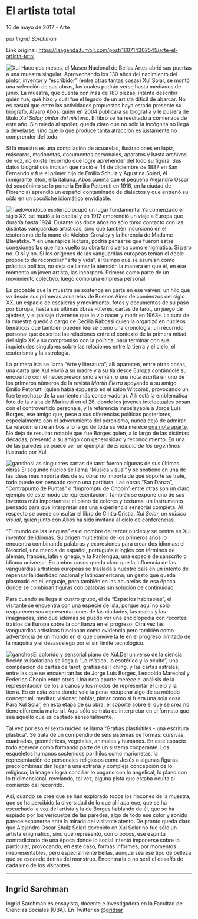 # El artista total



16 de mayo de 2017 - Arte

_por Ingrid Sarchman_

Link original: https://laagenda.tumblr.com/post/160714302545/arte-el-artista-total

![Xul](https://64.media.tumblr.com/2534b3047cab991db8a026564b940cec/tumblr_inline_pjzvduoMo41t6q87u_500.jpg)
Hace dos meses, el Museo Nacional de Bellas Artes abrió sus puertas a una muestra singular. Aprovechando los 130 años del nacimiento del pintor, inventor y “escribidor” (entre otras tantas cosas) Xul Solar, se montó una selección de sus obras, las cuales podrán verse hasta mediados de junio. La muestra, que cuenta con más de 180 piezas, intenta describir quién fue, qué hizo y cuál fue el legado de un artista difícil de abarcar. No es casual que entre las actividades propuestas haya estado presente su biógrafo, Álvaro Abós, quién en 2004 publicara su biografía y le pusiera de título *Xul Solar; pintor del misterio*. El libro se ha reeditado a comienzos de este año. Sin miedo al spoiler, queda claro que no sólo la incógnita no llega a develarse, sino que lo que produce tanta atracción es justamente no comprender del todo. 

Si la muestra es una compilación de acuarelas, ilustraciones en lápiz, máscaras, marionetas, documentos personales, aparatos y hasta archivos de voz, no existe recorrido que logre aprehender del todo su figura. Sus datos biográficos indican que nació el 14 de diciembre de 1887 en San Fernando y fue el primer hijo de Emilio Schulz y Agustina Solari, él inmigrante letón, ella italiana. Abós cuenta que el pequeño Alejandro Oscar (el seudónimo se lo pondría Emilio Pettoruti en 1916, en la ciudad de Florencia) aprendió un español contaminado de dialectos y que entrenó su oído en un cocoliche idiomático envidiable. 

![Taekwondo](https://64.media.tumblr.com/2aa7e29dc71bae97dd7479f49be1b460/tumblr_inline_pjzvdvB8911t6q87u_400.jpg)Lo esotérico ocupó un lugar fundamental.Ya comenzado el siglo XX, se mudó a la capital y en 1912 emprendió un viaje a Europa que duraría hasta 1924. Durante los doce años no sólo tomo contacto con las distintas vanguardias artísticas, sino que también incursionó en el esoterismo de la mano de Aleister Crowley y la herencia de Madame Blavatsky. Y en una rápida lectura, podría pensarse que fueron estas conexiones las que han vuelto su obra tan diversa como enigmática. Sí pero no. O sí y no. Si los orígenes de las vanguardias europeas tenían el doble propósito de reconciliar “arte y vida”, al tiempo que se asumían como práctica política, no deja de llamar la atención la manera en que él, en ese momento un joven artista, las incorporó. Primero como parte de un movimiento colectivo, luego como una empresa personal. 

Es probable que la muestra se sostenga en parte en ese vaivén: un hilo que va desde sus primeras acuarelas de Buenos Aires de comienzos del siglo XX, un espacio de escaleras y movimiento, fotos y documentos de su paso por Europa, hasta sus últimas obras –títeres, cartas de tarot, un juego de ajedrez, y el paisaje riverense que lo vio nacer y morir en 1963–. La cura de la muestra quedó a cargo de Cecilia Rabossi quien la organizó en núcleos temáticos que también pueden leerse como una cronología: un recorrido personal que describe las relaciones entre el contexto de la primera mitad del siglo XX y su compromiso con la política, para terminar con sus inquietudes singulares sobre las relaciones entre la tierra y el cielo, el esoterismo y la astrología. 

La primera isla se llama “Arte y literatura”; allí aparecen, entre otras cosas, una carta que Xul envió a su madre y a su tía desde Europa contándole su encuentro con el neoexpresionismo alemán, o una nota escrita en uno de los primeros números de la revista *Martín Fierro* apoyando a su amigo Emilio Petorutti (quien había expuesto en el salón Witcomb, provocando un fuerte rechazo de la corriente más conservadora). Allí está la emblemática foto de la visita de Marinetti en el 26, donde los jóvenes intelectuales posan con el controvertido personaje, y la referencia insoslayable a Jorge Luis Borges, ese amigo que, pese a sus diferencias políticas posteriores, especialmente con el advenimiento del peronismo, nunca dejó de admirar. La relación entre ambos a lo largo de toda su vida merece [una nota aparte](https://www.youtube.com/watch?v=7ZoQk-O80l4&list=PLF7E131964C70B300). No deja de resultar notable que fue Borges quien, a lo largo de las distintas décadas, presentó a su amigo con generosidad y reconocimiento. En una de las paredes se puede ver un ejemplar de *El idioma de los argentinos* ilustrado por Xul. 

![ganchos](https://64.media.tumblr.com/5e3a030ec2bb2dc0db1f84f9c5cc365f/tumblr_inline_pjzvdvMKRK1t6q87u_500.jpg)Las singulares cartas de tarot fueron algunas de sus últimas obras.El segundo núcleo se llama “Música visual” y se sostiene en una de las ideas más importantes de su obra: no importa de qué soporte se trate, todo puede ser pensado como una partitura. Las obras “San Danza”, “Contrapunto de Puntas” o “Impromptu de Chopin” entre otras son un claro ejemplo de este modo de representación. También se expone uno de sus inventos más importantes: el piano de colores y texturas, un instrumento pensado para que interpretar sea una experiencia sensorial completa. Al respecto se puede consultar el libro de Cintia Cristia, *Xul Solar, un músico visual*, quien junto con Abós ha sido invitada al ciclo de conferencias. 

“El mundo de las lenguas” es el nombre del tercer núcleo y se centra en Xul inventor de idiomas. Su origen multiétnico de los primeros años lo encuentra combinando palabras y expresiones para crear dos idiomas: el Neocriol, una mezcla de español, portugués e inglés con términos de alemán, francés, latín y griego, y la Panlengua, una especie de sánscrito o idioma universal. En ambos casos queda claro que la influencia de las vanguardias artísticas europeas se traslada a nuestro país en un intento de repensar la identidad nacional y latinoamericana; un gesto que queda plasmado en el lenguaje, pero también en las acuarelas de esa época donde se combinan figuras con palabras sin solución de continuidad. 

Para cuando se llega al cuatro grupo, el de “Espacios habitables”, el visitante se encuentra con una especie de isla, porque aquí no sólo reaparecen sus representaciones de las ciudades, las reales y las imaginadas, sino que además se puede ver una enciclopedia con recortes traídos de Europa sobre la confianza en el progreso. Otra vez las vanguardias artísticas funcionan como evidencia pero también como advertencia de un mundo en el que convive la fe en el progreso ilimitado de la máquina y el desasosiego por el sin límite tecnológico. 

![ganchos](https://64.media.tumblr.com/be75ba627a7ff0eca0aee0c755ac44d3/tumblr_inline_pjzvdw7dxF1t6q87u_500.jpg)El colorido y sensorial piano de Xul.Del universo de la ciencia ficción xulsolariana se llega a “Lo místico, lo esotérico y lo oculto”, una compilación de cartas de tarot, grafías del I ching, y las cartas astrales, entre las que se encuentran las de Jorge Luis Borges, Leopoldo Marechal y Federico Chopin entre otros. Una nota aparte merece el análisis de la representación de los arcanos y los modos de representar el cielo y la tierra. Es en esta zona donde vale la pena recuperar algo de su método conceptual: meditar, visionar, hablar, pintar como si fuera una sola cosa. Para Xul Solar, en esta etapa de su obra, el soporte sobre el que se crea no tiene diferencia material. Aquí sólo se trata de interpretar en el formato que sea aquello que es captado sensorialmente. 

Tal vez por eso el sexto núcleo se llama “Grafías plastiútiles - una escritura plástica”. Se trata de un compendio de seis sistemas de formas: cursivas, cuadradas, geométricas, vegetales, animales y humanos. En este espacio todo aparece como formando parte de un sistema cooperante. Los esqueletos humanos sostenidos por hilos como marionetas, la representación de personajes religiosos como Jesús o algunas figuras precolombinas dan lugar a una extraña y compleja concepción de lo religioso; la imagen logra conciliar lo pagano con lo angelical, lo plano con lo tridimensional, revelando, tal vez, alguna pista que estaba oculta al comienzo del recorrido. 

Así, cuando se cree que se han explorado todos los rincones de la muestra, que se ha percibido la diversidad de lo que allí aparece, que se ha escuchado la voz del artista y la de Borges hablando de él, que se ha espiado por los vericuetos de las paredes, algo de todo ese color y sonido parece exponerse ante la mirada del visitante atento. De pronto queda claro que Alejandro Oscar Shulz Solari devenido en Xul Solar no fue sólo un artista enigmático, sino que representó, como pocos, ese espíritu contradictorio de una época donde lo social intentó imponerse sobre lo particular, provocando, en este caso, formas informes, por momentos irrepresentables, pero especialmente bellas, aunque sea ese tipo de belleza que se esconde detrás del monstruo. Encontrarla o no será el desafío de cada uno de los visitantes. 

  




---

Ingrid Sarchman
---------------

 Ingrid Sarchman es ensayista, docente e investigadora en la Facultad de Ciencias Sociales (UBA). En Twitter es [@gridsar](https://twitter.com/gridsar%E2%80%9D%20target=)

